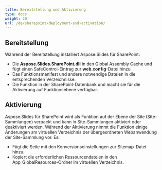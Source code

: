 ```yaml
---
title: Bereitstellung und Aktivierung
type: docs
weight: 20
url: /de/sharepoint/deployment-and-activation/
---
```


## **Bereitstellung**
Während der Bereitstellung installiert Aspose.Slides für SharePoint: 

- Die **Aspose.Slides.SharePoint.dll** in den Global Assembly Cache und fügt einen SafeControl-Eintrag zur **web.config**-Datei hinzu.
- Das Funktionsmanifest und andere notwendige Dateien in die entsprechenden Verzeichnisse.
- Die Funktion in der SharePoint-Datenbank und macht sie für die Aktivierung auf Funktionsebene verfügbar.
## **Aktivierung**
Aspose.Slides für SharePoint wird als Funktion auf der Ebene der Site (Site-Sammlungen) verpackt und kann in Site-Sammlungen aktiviert oder deaktiviert werden. Während der Aktivierung nimmt die Funktion einige Änderungen am virtuellen Verzeichnis der übergeordneten Webanwendung der Site-Sammlung vor. Es: 

- Fügt die Seite mit den Konversionseinstellungen zur Sitemap-Datei hinzu.
- Kopiert die erforderlichen Ressourcendateien in den App_GlobalResources-Ordner im virtuellen Verzeichnis.